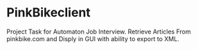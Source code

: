# PinkBikeclient
Project Task for Automaton Job Interview. Retrieve Articles From pinkbike.com and Disply in GUI with ability to export to XML.
